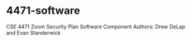 # 4471-software
CSE 4471 Zoom Security Plan Software Component
Authors: Drew DeLap and Evan Standerwick